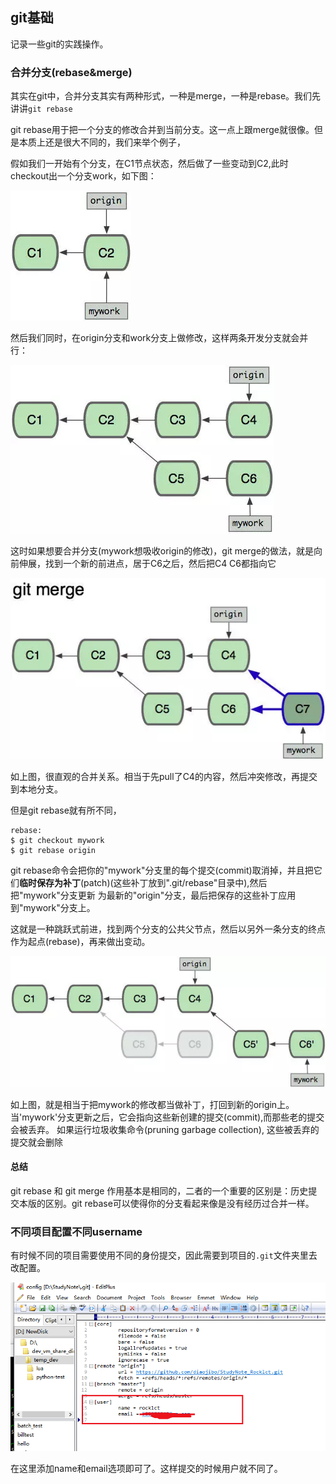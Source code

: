 ## git基础
记录一些git的实践操作。

### 合并分支(rebase&merge)
其实在git中，合并分支其实有两种形式，一种是merge，一种是rebase。我们先讲讲`git rebase`

git rebase用于把一个分支的修改合并到当前分支。这一点上跟merge就很像。但是本质上还是很大不同的，我们来举个例子，

假如我们一开始有个分支，在C1节点状态，然后做了一些变动到C2,此时checkout出一个分支work，如下图：

![](image/git1.jpg)

然后我们同时，在origin分支和work分支上做修改，这样两条开发分支就会并行：

![](image/git2.jpg)

这时如果想要合并分支(mywork想吸收origin的修改)，git merge的做法，就是向前伸展，找到一个新的前进点，居于C6之后，然后把C4 C6都指向它

![](image/git3.jpg)

如上图，很直观的合并关系。相当于先pull了C4的内容，然后冲突修改，再提交到本地分支。

但是git rebase就有所不同，

```
rebase:
$ git checkout mywork
$ git rebase origin
```

git rebase命令会把你的"mywork"分支里的每个提交(commit)取消掉，并且把它们**临时保存为补丁**(patch)(这些补丁放到".git/rebase"目录中),然后把"mywork"分支更新 为最新的"origin"分支，最后把保存的这些补丁应用到"mywork"分支上。

这就是一种跳跃式前进，找到两个分支的公共父节点，然后以另外一条分支的终点作为起点(rebase)，再来做出变动。

![](image/git4.jpg)

如上图，就是相当于把mywork的修改都当做补丁，打回到新的origin上。当'mywork'分支更新之后，它会指向这些新创建的提交(commit),而那些老的提交会被丢弃。 如果运行垃圾收集命令(pruning garbage collection), 这些被丢弃的提交就会删除

#### 总结
git rebase 和 git merge 作用基本是相同的，二者的一个重要的区别是：历史提交本版的区别。git rebase可以使得你的分支看起来像是没有经历过合并一样。

### 不同项目配置不同username
有时候不同的项目需要使用不同的身份提交，因此需要到项目的`.git`文件夹里去改配置。

![](image/git0.png)

在这里添加name和email选项即可了。这样提交的时候用户就不同了。
